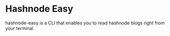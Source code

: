 # Hashnode Easy

hashnode-easy is a CLI that enables you to read hashnode blogs right from your terminal.
